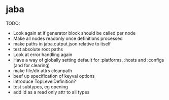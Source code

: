 # jaba

TODO:

- Look again at if generator block should be called per node
- Make all nodes readonly once definitions processed
- make paths in jaba.output.json relative to itself
- test absolute root paths
- Look at error handling again
- Have a way of globally setting default for :platforms, :hosts and :configs (and for clearing)
- make file/dir attrs cleanpath
- beef up specification of keyval options
- introduce TopLevelDefinition?
- test subtypes, eg opening
- add id as a read only attr to all types